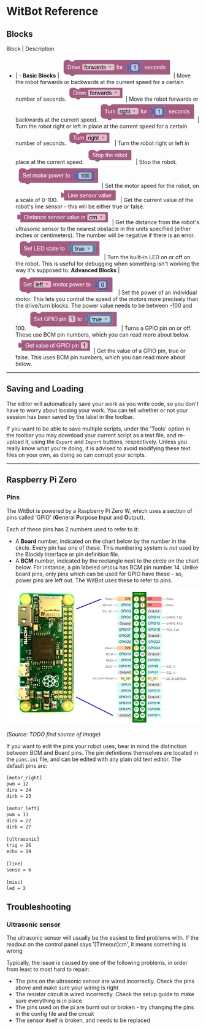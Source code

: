 # WitBot Reference

## Blocks
Block | Description
- | -
**Basic Blocks** |
![Robot Drive Time Block](/static/img/blocks/robot_drive_time.png) | Move the robot forwards or backwards at the current speed for a certain number of seconds.
![Robot Drive Block](/static/img/blocks/robot_drive.png) | Move the robot forwards or backwards at the current speed.
![Robot Turn Time Block](/static/img/blocks/robot_turn_time.png) | Turn the robot right or left in place at the current speed for a certain number of seconds.
![Robot Turn Block](/static/img/blocks/robot_turn.png) | Turn the robot right or left in place at the current speed.
![Robot Stop Block](/static/img/blocks/robot_stop.png) | Stop the robot.
![Robot Motor Power Block](/static/img/blocks/robot_power.png) | Set the motor speed for the robot, on a scale of 0-100.
![Robot Line Sensor Block](/static/img/blocks/robot_line.png) | Get the current value of the robot's line sensor - this will be either true or false.
![Robot Distance Sensor Block](/static/img/blocks/robot_distance.png) | Get the distance from the robot's ultrasonic sensor to the nearest obstacle in the units specified (either inches or centimeters). The number will be negative if there is an error.
![Robot LED Block](/static/img/blocks/robot_led.png) | Turn the built-in LED on or off on the robot. This is useful for debugging when something isn't working the way it's supposed to.
**Advanced Blocks** |
![Robot Motor Power Block](/static/img/blocks/robot_motor.png) | Set the power of an individual motor. This lets you control the speed of the motors more precisely than the drive/turn blocks. The power value needs to be between -100 and 100.
![Robot GPIO Out Block](/static/img/blocks/robot_gpio_out.png) | Turns a GPIO pin on or off. These use BCM pin numbers, which you can read more about below.
![Robot GPIO In Block](/static/img/blocks/robot_gpio_in.png) | Get the value of a GPIO pin, true or false. This uses BCM pin numbers, which you can read more about below.

---

## Saving and Loading
The editor will automatically save your work as you write code, so you don't have to worry about loosing your work. You can tell whether or not your session has been saved by the label in the toolbar.

If you want to be able to save multiple scripts, under the 'Tools' option in the toolbar you may download your current script as a text file, and re-upload it, using the `Export` and `Import` buttons, respectively. Unless you really know what you're doing, it is advised to avoid modifying these text files on your own, as doing so can corrupt your scripts.

---

## Raspberry Pi Zero
### Pins
The WitBot is powered by a Raspberry Pi Zero W, which uses a section of pins called 'GPIO' (**G**eneral **P**urpose **I**nput and **O**utput). 

Each of these pins has 2 numbers used to refer to it:
- A **Board** number, indicated on the chart below by the number in the circle. Every pin has one of these. This numbering system is *not* used by the Blockly interface or pin definition file.
- A **BCM** number, indicated by the rectangle next to the circle on the chart below. For instance, a pin labeled `GPIO14` has BCM pin number 14. Unlike board pins, only pins which can be used for GPIO have these - so, power pins are left out. The WitBot uses these to refer to pins.

![Raspberry Pi Zero Pinout](/static/img/pinout.png)

*(Source: TODO find source of image)*

If you want to edit the pins your robot uses, bear in mind the distinction between BCM and Board pins. The pin definitions themselves are located in the `pins.ini` file, and can be edited with any plain old text editor.
The default pins are:
```
[motor_right]
pwm = 12
dira = 24
dirb = 23

[motor_left]
pwm = 13
dira = 22
dirb = 27

[ultrasonic]
trig = 26
echo = 19

[line]
sense = 6

[misc]
led = 2
```

## Troubleshooting
### Ultrasonic sensor
The ultrasonic sensor will usually be the easiest to find problems with. If the readout on the control panel says '[Timeout]cm', it means something is wrong

Typically, the issue is caused by one of the following problems, in order from least to most hard to repair:
- The pins on the ultrasonic sensor are wired incorrectly. Check the pins above and make sure your wiring is right
- The resistor circuit is wired incorrectly. Check the setup guide to make sure everything is in place
- The pins used on the pi are burnt out or broken - try changing the pins in the config file and the circuit
- The sensor itself is broken, and needs to be replaced
